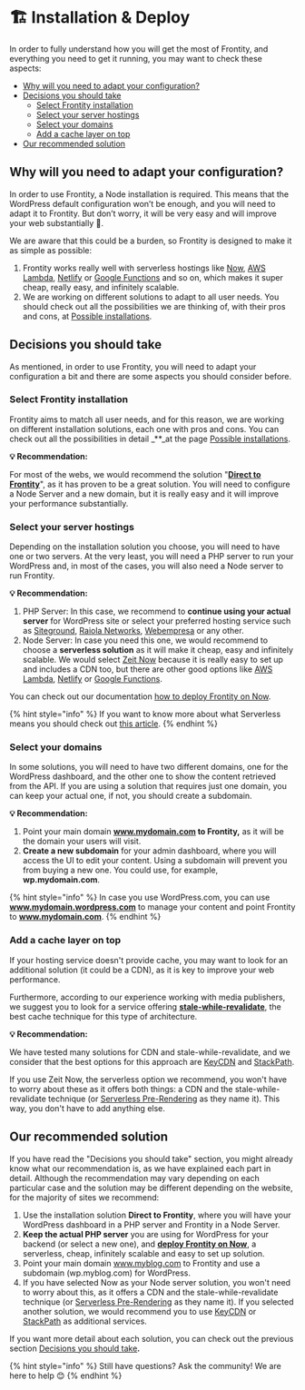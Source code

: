 # 🏗 Installation & Deploy

In order to fully understand how you will get the most of Frontity, and everything you need to get it running, you may want to check these aspects:

* [Why will you need to adapt your configuration?](./#why-will-you-need-to-adapt-your-configuration)
* [Decisions you should take](./#decisions-you-should-take)
  * [Select Frontity installation](./#select-frontity-installation)
  * [Select your server hostings](./#select-your-server-hostings)
  * [Select your domains](./#select-your-domains)
  * [Add a cache layer on top](./#add-a-cache-layer-on-top)
* [Our recommended solution](./#our-recommended-solution)

## Why will you need to adapt your configuration?

In order to use Frontity, a Node installation is required. This means that the WordPress default configuration won’t be enough, and you will need to adapt it to Frontity. But don’t worry, it will be very easy and will improve your web substantially 🚀.

We are aware that this could be a burden, so Frontity is designed to make it as simple as possible:

1. Frontity works really well with serverless hostings like [Now](https://zeit.co/now), [AWS Lambda](https://aws.amazon.com/lambda), [Netlify](https://www.netlify.com/) or [Google Functions](https://cloud.google.com/functions/) and so on, which makes it super cheap, really easy, and infinitely scalable.
2. We are working on different solutions to adapt to all user needs. You should check out all the possibilities we are thinking of, with their pros and cons, at [Possible installations](possible-architectures.md).

## Decisions you should take

As mentioned, in order to use Frontity, you will need to adapt your configuration a bit and there are some aspects you should consider before.

### Select Frontity installation

Frontity aims to match all user needs, and for this reason, we are working on different installation solutions, each one with pros and cons. You can check out all the possibilities in detail _\*\*_at the page [Possible installations](possible-architectures.md).

**💡 Recommendation:**

For most of the webs, we would recommend the solution "[**Direct to Frontity**](possible-architectures.md#direct-to-frontity)", as it has proven to be a great solution. You will need to configure a Node Server and a new domain, but it is really easy and it will improve your performance substantially.

### **Select your server hostings**

Depending on the installation solution you choose, you will need to have one or two servers. At the very least, you will need a PHP server to run your WordPress and, in most of the cases, you will also need a Node server to run Frontity.

**💡 Recommendation:**

1. PHP Server: In this case, we recommend to **continue using your actual server** for WordPress site or select your preferred hosting service such as [Siteground](https://www.siteground.com), [Raiola Networks](https://raiolanetworks.es/), [Webempresa](https://www.webempresa.com/) or any other.
2. Node Server: In case you need this one, we would recommend to choose a **serverless solution** as it will make it cheap, easy and infinitely scalable. We would select [Zeit Now](https://zeit.co/now) because it is really easy to set up and includes a CDN too, but there are other good options like [AWS Lambda](https://aws.amazon.com/lambda), [Netlify](https://www.netlify.com/) or [Google Functions](https://cloud.google.com/functions/).

You can check out our documentation [how to deploy Frontity on Now](deploy-on-now.md).

{% hint style="info" %}
If you want to know more about what Serverless means you should check out [this article](https://hackernoon.com/what-is-serverless-architecture-what-are-its-pros-and-cons-cc4b804022e9).
{% endhint %}

### Select your domains

In some solutions, you will need to have two different domains, one for the WordPress dashboard, and the other one to show the content retrieved from the API. If you are using a solution that requires just one domain, you can keep your actual one, if not, you should create a subdomain.

**💡 Recommendation:**

1. Point your main domain **www.mydomain.com to Frontity,** as it will be the domain your users will visit.
2. **Create a new subdomain** for your admin dashboard, where you will access the UI to edit your content. Using a subdomain will prevent you from buying a new one. You could use, for example, **wp.mydomain.com**.

{% hint style="info" %}
In case you use WordPress.com, you can use **www.mydomain.wordpress.com** to manage your content and point Frontity to **www.mydomain.com**.
{% endhint %}

### Add a cache layer on top

If your hosting service doesn't provide cache, you may want to look for an additional solution \(it could be a CDN\), as it is key to improve your web performance.

Furthermore, according to our experience working with media publishers, we suggest you to look for a service offering [**stale-while-revalidate**](https://www.keycdn.com/blog/keycdn-supports-stale-while-revalidate), the best cache technique for this type of architecture.

**💡 Recommendation:**

We have tested many solutions for CDN and stale-while-revalidate, and we consider that the best options for this approach are [KeyCDN](https://www.keycdn.com) and [StackPath](https://www.stackpath.com/).

If you use Zeit Now, the serverless option we recommend, you won't have to worry about these as it offers both things: a CDN and the stale-while-revalidate technique \(or [Serverless Pre-Rendering](https://zeit.co/blog/serverless-pre-rendering) as they name it\). This way, you don't have to add anything else.

## Our recommended solution

If you have read the "Decisions you should take" section, you might already know what our recommendation is, as we have explained each part in detail. Although the recommendation may vary depending on each particular case and the solution may be different depending on the website, for the majority of sites we recommend:

1. Use the installation solution **Direct to Frontity**, where you will have your WordPress dashboard in a PHP server and Frontity in a Node Server.
2. **Keep the actual PHP server** you are using for WordPress for your backend \(or select a new one\), and [**deploy Frontity on Now**](deploy-on-now.md), a serverless, cheap, infinitely scalable and easy to set up solution.
3. Point your main domain www.myblog.com to Frontity and use a subdomain \(wp.myblog.com\) for WordPress.
4. If you have selected Now as your Node server solution, you won't need to worry about this, as it offers a CDN and the stale-while-revalidate technique \(or [Serverless Pre-Rendering](https://zeit.co/blog/serverless-pre-rendering) as they name it\). If you selected another solution, we would recommend you to use [KeyCDN](https://www.keycdn.com) or [StackPath](https://www.stackpath.com/) as additional services.

If you want more detail about each solution, you can check out the previous section [Decisions you should take](./#decisions-you-should-take)**.**



{% hint style="info" %}
Still have questions? Ask the community! We are here to help 😊
{% endhint %}

